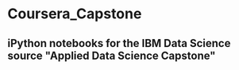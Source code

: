 # Coursera_Capstone

## iPython notebooks for the IBM Data Science source "Applied Data Science Capstone"
